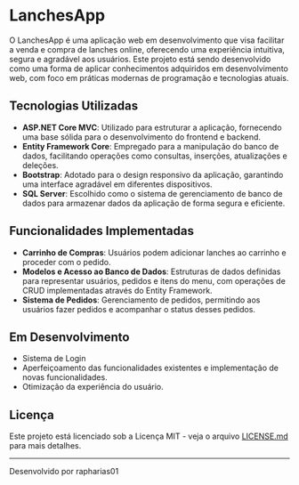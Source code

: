# LanchesApp

O LanchesApp é uma aplicação web em desenvolvimento que visa facilitar a venda e compra de lanches online, oferecendo uma experiência intuitiva, segura e agradável aos usuários.
Este projeto está sendo desenvolvido como uma forma de aplicar conhecimentos adquiridos em desenvolvimento web, com foco em práticas modernas de programação e tecnologias atuais.

## Tecnologias Utilizadas

- **ASP.NET Core MVC**: Utilizado para estruturar a aplicação, fornecendo uma base sólida para o desenvolvimento do frontend e backend.
- **Entity Framework Core**: Empregado para a manipulação do banco de dados, facilitando operações como consultas, inserções, atualizações e deleções.
- **Bootstrap**: Adotado para o design responsivo da aplicação, garantindo uma interface agradável em diferentes dispositivos.
- **SQL Server**: Escolhido como o sistema de gerenciamento de banco de dados para armazenar dados da aplicação de forma segura e eficiente.

## Funcionalidades Implementadas

- **Carrinho de Compras**: Usuários podem adicionar lanches ao carrinho e proceder com o pedido.
- **Modelos e Acesso ao Banco de Dados**: Estruturas de dados definidas para representar usuários, pedidos e itens do menu, com operações de CRUD implementadas através do Entity Framework.
- **Sistema de Pedidos**: Gerenciamento de pedidos, permitindo aos usuários fazer pedidos e acompanhar o status desses pedidos.

## Em Desenvolvimento
- Sistema de Login
- Aperfeiçoamento das funcionalidades existentes e implementação de novas funcionalidades.
- Otimização da experiência do usuário.

## Licença

Este projeto está licenciado sob a Licença MIT - veja o arquivo [LICENSE.md](LICENSE.md) para mais detalhes.

---

Desenvolvido por rapharias01
